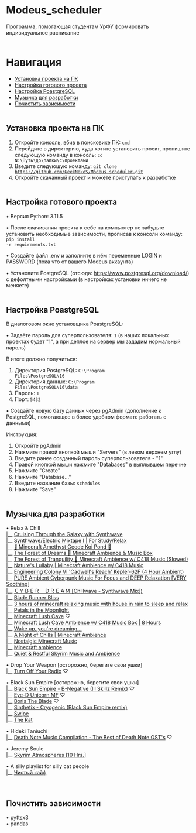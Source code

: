 # Modeus_scheduler
Программа, помогающая студентам УрФУ формировать индивидуальное расписание
<br /> <br />


# Навигация
- [Установка проекта на ПК](#download_project)
- [Настройка готового проекта](#setting_up_project)
- [Настройка PoastgreSQL](#setting_up_postgres)
- [Музычка для разработки](#music)
- [Почистить зависимости](#clean_up_dependencies)
<br /> <br />


<a name="download_project"></a> 
## Установка проекта на ПК
1. Откройте консоль, вбив в поисковике ПК: <code>cmd</code>
2. Перейдите в директорию, куда хотите установить проект, пропишите следующую команду в консоль: <code>cd N:\Путь\до\папки\с\проектами</code>
3. Введите следующую команду: <code>git clone https://github.com/GeekNekoS/Modeus_scheduler.git </code>
4. Откройте скачанный проект и можете приступать к разработке
<br /> <br />


<a name="setting_up_project"></a>
## Настройка готового проекта
• Версия Python: 3.11.5

• После скачивания проекта к себе на компьютер не забудьте установить необходимые зависимости, прописав к консоли команду: 
<code>pip install -r requirements.txt</code>

• Создайте файл .env и заполните в нём переменные LOGIN и PASSWORD (пока что от вашего Modeus аккаунта)

• Установите PostgreSQL (отсюда: https://www.postgresql.org/download/) с дефолтными настройками (в настройках установки ничего не меняете)
<br /> <br />


<a name="setting_up_postgres"></a>
## Настройка PoastgreSQL
В диалоговом окне установщика PoastgreSQL:

• Задаёте пароль для суперпользователя: <code>1</code> (в наших локальных проектах будет "1", а при деплое на сервер мы зададим нормальный пароль)

В итоге должно получиться:
1. Директория PostgreSQL: <code>C:\Program Files\PostgreSQL\16</code>
2. Директория данных: <code>C:\Program Files\PostgreSQL\16\data</code>
3. Пароль: <code>1</code>
4. Порт: <code>5432</code>

• Создайте новую базу данных через pgAdmin (дополнение к PostgreSQL, помогающее в более удобном формате работать с данными)

Инструкция:
1. Откройте pgAdmin
2. Нажмите правой кнопкой мыши "Servers" (в левом верхнем углу)
3. Введите ранее созданный пароль суперпользователя - "1"
4. Правой кнопкой мыши нажмите "Databases" в выплывшем перечне
5. Нажмите "Create"
6. Нажмите "Database..."
7. Введите название базы: <code>schedules</code>
8. Нажмите "Save"
<br /> <br />

   
<a name="music"></a>
## Музычка для разработки
• Relax & Chill <br />
|__ [Cruising Through the Galaxy with Synthwave](https://www.youtube.com/watch?v=DUQkBgTDCiE) <br />
|__ [Synthwave/Electric Mixtape I | For Study/Relax](https://www.youtube.com/watch?v=k3WkJq478To) <br />
|__ [💜 Minecraft Amethyst Geode Koi Pond 💜](https://www.youtube.com/watch?v=5zl30-PZxqI) <br />
|__ [The Forest of Dreams 🌿 Minecraft Ambience & Music Box](https://www.youtube.com/watch?v=8TvpUMKZoCU) <br />
|__ [The Forest of Tranquility 🌿 Minecraft Ambience w/ C418 Music (Slowed)](https://www.youtube.com/watch?v=2Qh5YcV0p-I) <br />
|__ [Nature's Lullaby | Minecraft Ambience w/ C418 Music](https://www.youtube.com/watch?v=bjyjDNzQemo) <br />
|__ [Engineering Colony VI 'Cadwell's Reach' Kepler-62F (4 Hour Ambient)](https://www.youtube.com/watch?v=nVpXV6QDtj0) <br />
|__ [PURE Ambient Cyberpunk Music For Focus and DEEP Relaxation [VERY Soothing]](https://www.youtube.com/watch?v=FULCBFlX3Eo) <br />
|__ [ＣＹＢＥＲ　ＤＲＥＡＭ [Chillwave - Synthwave Mix])](https://www.youtube.com/watch?v=yhCuCqJbOVE) <br />
|__ [Blade Runner Bliss](https://www.youtube.com/watch?v=4FhsjQ2xess) <br />
|__ [3 hours of minecraft relaxing music with house in rain to sleep and relax](https://www.youtube.com/watch?v=MZqcaMe4FNE) <br />
|__ [Petals in the Moonlight](https://www.youtube.com/watch?v=BKjUfSb5UU0) <br />
|__ [Minecraft Lush Cave](https://www.youtube.com/watch?v=VqJ9yWNWZLI) ♡ <br />
|__ [Minecraft Lush Cave Ambience w/ C418 Music Box | 8 Hours](https://www.youtube.com/watch?v=HnLScCOFCv0) <br />
|__ [Wake up, you're dreaming...](https://www.youtube.com/watch?v=oC4o0litO-4) <br />
|__ [A Night of Chills | Minecraft Ambience](https://www.youtube.com/watch?v=PzC-QfWdYoE) <br />
|__ [Nostalgic Minecraft Music](https://www.youtube.com/watch?v=TV1Nj555ShQ) <br />
|__ [Minecraft ambience](https://www.youtube.com/watch?v=FlaDNyuPnfg) <br />
|__ [Quiet & Restful Skyrim Music and Ambience](https://www.youtube.com/watch?v=lO9yYT1I7cU) <br />

• Drop Your Weapon [осторожно, берегите свои ушки] <br />
|__ [Turn Off Your Radio](https://www.youtube.com/watch?v=giH4y6XRdzY) ♡

• Black Sun Empire [осторожно, берегите свои ушки] <br />
|__ [Black Sun Empire - B-Negative (Ill Skillz Remix)](https://www.youtube.com/watch?v=GQAF9VYBBzc&list=OLAK5uy_nQDBv6d8yGaRObX_mIKW05ksSHOh-txQU&index=11) ♡ <br />
|__ [Eye-D Unicorn MF](https://www.youtube.com/watch?v=LT-pfqmq2kc&list=OLAK5uy_nQDBv6d8yGaRObX_mIKW05ksSHOh-txQU&index=22) ♡ <br />
|__ [Boris The Blade](https://www.youtube.com/watch?v=5lAyhChKqNc&list=OLAK5uy_nQDBv6d8yGaRObX_mIKW05ksSHOh-txQU&index=9) ♡ <br />
|__ [Sinthetix - Cryogenic (Black Sun Empire remix)](https://www.youtube.com/watch?v=2L6pu0BPeJc&list=OLAK5uy_nQDBv6d8yGaRObX_mIKW05ksSHOh-txQU&index=12) <br />
|__ [Swipe](https://www.youtube.com/watch?v=OoG_YE69aPg&list=OLAK5uy_nQDBv6d8yGaRObX_mIKW05ksSHOh-txQU&index=8) <br />
|__ [The Rat](https://www.youtube.com/watch?v=jBhkRqAQo_E&list=OLAK5uy_nQDBv6d8yGaRObX_mIKW05ksSHOh-txQU&index=6)

• Hideki Taniuchi <br />
|__ [Death Note Music Compilation - The Best of Death Note OST's](https://youtu.be/hKfKYpba0dE) ♡

• Jeremy Soule <br />
|__ [Skyrim Atmospheres [10 Hrs.]](https://www.youtube.com/watch?v=iGUEHPkaE5o)<br />

• A silly playlist for silly cat people <br />
|__ [Чистый кайф](https://www.youtube.com/watch?v=f-gi8k4IRh8)<br />
<br /> <br />


<a name="clean_up_dependencies"></a>
## Почистить зависимости
• pyttsx3 <br />
• pandas
<br /> <br />
